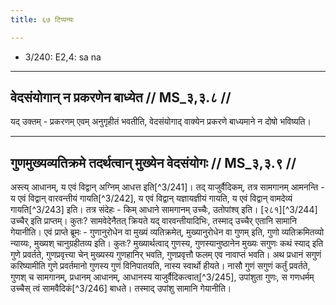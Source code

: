 ```yaml
---
title: ६७ टिप्पन्यः

---
```

- 3/240: E2,4: sa na

____________________________________________


## वेदसंयोगान् न प्रकरणेन बाध्येत // MS_३,३.८ //

यद् उक्तम् - प्रकरणम् एवम् अनुगृहीतं भवतीति, वेदसंयोगाद् वाक्येन प्रकरणे बाध्यमाने न दोषो भविष्यति।


____________________________________________


## गुणमुख्यव्यतिक्रमे तदर्थत्वान् मुख्येन वेदसंयोगः // MS_३,३.९ //

अस्त्य् आधानम्, य एवं विद्वान् अग्निम् आधत्त इति[^3/241]। तद् याजुर्वैदिकम्, तत्र सामगानम् आमनन्ति - य एवं विद्वान् वारवन्तीयं गायति[^3/242], य एवं विद्वान् यज्ञायज्ञीयं गायति, य एवं विद्वान् वामदेव्यं गायति[^3/243] इति। तत्र संदेहः - किम् आधाने सामगानम् उच्चैः, उतोपांश्व् इति।
[२८१][^3/244] उच्चैर् इति प्राप्तम्। कुतः? सामवेदेनैतत् क्रियते यद् वारवन्तीयादिभिः, तस्माद् उच्चैर् एतानि सामानि गेयानीति।
एवं प्राप्ते ब्रूमः - गुणानुरोधेन वा मुख्यं व्यतिक्रमेत्, मुख्यानुरोधेन वा गुणम् इति, गुणो व्यतिक्रमितव्यो न्याय्यः, मुख्यश् चानुग्रहीतव्य इति। कुतः? मुख्यार्थत्वाद् गुणस्य, गुणस्यानुष्ठानेन मुख्यः सगुणः कथं स्याद् इति गुणे प्रवर्तते, गुणप्रवृत्त्या चेन् मुख्यस्य गुणहानिर् भवति, गुणप्रवृत्तौ फलम् एव नावाप्तं भवति। अथ प्रधानं सगुणं करिष्यामीति गुणे प्रवर्तमानो गुणस्य गुणं विनिपातयति, नास्य स्वार्थो हीयते। नासौ गुणं सगुणं कर्तुं प्रवर्तते, गुणश् च सामगानम्, प्रधानम् आधानम्, आधानस्य याजुर्वैदिकत्वात्[^3/245], उपांशुता गुणः, स गणधर्मम् उच्चैस् त्वं सामवैदिकं[^3/246] बाधते। तस्माद् उपांशु सामानि गेयानीति।
